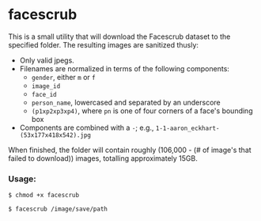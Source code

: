 # facescrub
This is a small utility that will download the Facescrub dataset to the specified folder.  The resulting images are sanitized thusly:
- Only valid jpegs.
- Filenames are normalized in terms of the following components:
  - `gender`, either `m` or `f`
  - `image_id`
  - `face_id`
  - `person_name`, lowercased and separated by an underscore
  - `(p1xp2xp3xp4)`, where `pn` is one of four corners of a face's bounding box
- Components are combined with a `-`; e.g., `1-1-aaron_eckhart-(53x177x418x542).jpg`

When finished, the folder will contain roughly (106,000 - (# of image's that failed to download)) images, totalling approximately 15GB.

### Usage:
`$ chmod +x facescrub`

`$ facescrub /image/save/path`
